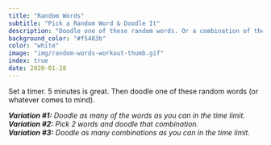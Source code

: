 ```yaml
---
title: "Random Words"
subtitle: "Pick a Random Word & Doodle It"
description: "Doodle one of these random words. Or a combination of the words."
background_color: "#f5483b"
color: "white"
image: "img/random-words-workout-thumb.gif"
index: true
date: 2020-01-28
---
```


Set a timer. 5 minutes is great. Then doodle one of these random words (or whatever comes to mind).

<ul class="_random random masonry" data-child="li" data-amount="11" data-template="[[ mix ]]" data-params='{"collections": ["random-words", "animals-signular", "food-singular", "verbs-present", "objects", "nouns-singular"]}'></ul>

_**Variation #1:** Doodle as many of the words as you can in the time limit._  
_**Variation #2:** Pick 2 words and doodle that combination._  
_**Variation #3:** Doodle as many combinations as you can in the time limit._
